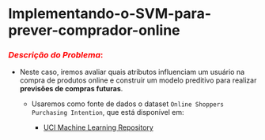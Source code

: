 # Implementando-o-SVM-para-prever-comprador-online

### <font color='red'> _Descrição do Problema_: </font>
 - Neste caso, iremos avaliar quais atributos influenciam um usuário na compra de produtos online e construir um modelo preditivo para realizar **previsões de compras futuras**.
    - Usaremos como fonte de dados o dataset `Online Shoppers Purchasing Intention`, que está disponível em:

       - [UCI Machine Learning Repository](https://archive.ics.uci.edu/ml/datasets/Online+Shoppers+Purchasing+Intention+Dataset)
